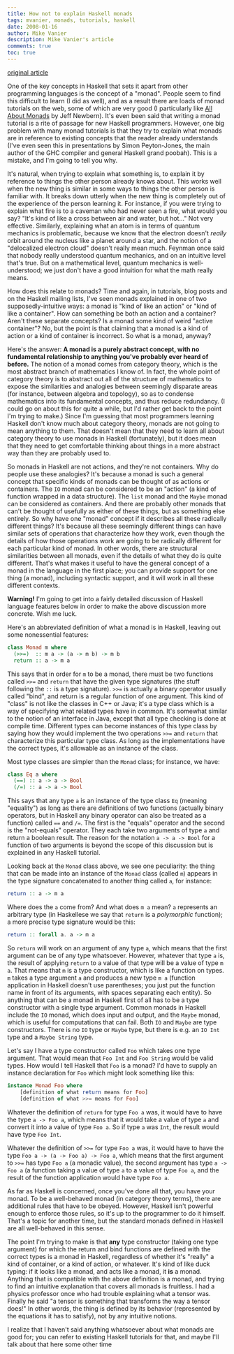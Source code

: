 ```yaml
---
title: How not to explain Haskell monads
tags: mvanier, monads, tutorials, haskell
date: 2008-01-16
author: Mike Vanier
description: Mike Vanier's article 
comments: true
toc: true
---
```

[original article](http://mvanier.livejournal.com/1205.html)

One of the key concepts in Haskell that sets it apart from other programming languages is the concept of a "monad". People seem to find this difficult to learn (I did as well), and as a result there are loads of monad tutorials on the web, some of which are very good (I particularly like <a target="_blank" href="http://web.archive.org/web/20061211101052/http://www.nomaware.com/monads/html/index.html">All About Monads</a> by Jeff Newbern). It's even been said that writing a monad tutorial is a rite of passage for new Haskell programmers. However, one big problem with many monad tutorials is that they try to explain what monads are in reference to existing concepts that the reader already understands (I've even seen this in presentations by Simon Peyton-Jones, the main author of the GHC compiler and general Haskell grand poobah). This is a mistake, and I'm going to tell you why.

It's natural, when trying to explain what something is, to explain it by reference to things the other person already knows about. This works well when the new thing is similar in some ways to things the other person is familiar with. It breaks down utterly when the new thing is completely out of the experience of the person learning it. For instance, if you were trying to explain what fire is to a caveman who had never seen a fire, what would you say? "It's kind of like a cross between air and water, but hot..." Not very effective. Similarly, explaining what an atom is in terms of quantum mechanics is problematic, because we know that the electron doesn't _really_ orbit around the nucleus like a planet around a star, and the notion of a "delocalized electron cloud" doesn't really mean much. Feynman once said that nobody really understood quantum mechanics, and on an intuitive level that's true. But on a mathematical level, quantum mechanics is well-understood; we just don't have a good intuition for what the math really means.

How does this relate to monads? Time and again, in tutorials, blog posts and on the Haskell mailing lists, I've seen monads explained in one of two supposedly-intuitive ways: a monad is "kind of like an action" or "kind of like a container". How can something be both an action and a container? Aren't these separate concepts? Is a monad some kind of weird "active container"? No, but the point is that claiming that a monad is a kind of action or a kind of container is incorrect. So what is a monad, anyway?

Here's the answer: **A monad is a purely abstract concept, with no fundamental relationship to anything you've probably ever heard of before.** The notion of a monad comes from category theory, which is the most abstract branch of mathematics I know of. In fact, the whole point of category theory is to abstract out all of the structure of mathematics to expose the similarities and analogies between seemingly disparate areas (for instance, between algebra and topology), so as to condense mathematics into its fundamental concepts, and thus reduce redundancy. (I could go on about this for quite a while, but I'd rather get back to the point I'm trying to make.) Since I'm guessing that most programmers learning Haskell don't know much about category theory, monads are not going to mean anything to them. That doesn't mean that they need to learn all about category theory to use monads in Haskell (fortunately), but it does mean that they need to get comfortable thinking about things in a more abstract way than they are probably used to.

So monads in Haskell are not actions, and they're not containers. Why do people use these analogies? It's because a monad is such a general concept that specific kinds of monads can be thought of as actions or containers. The ```IO``` monad can be considered to be an "action" (a kind of function wrapped in a data structure). The ```list``` monad and the ```Maybe``` monad can be considered as containers. And there are probably other monads that can't be thought of usefully as either of these things, but as something else entirely. So why have one "monad" concept if it describes all these radically different things? It's because all these seemingly different things can have similar sets of operations that characterize how they work, even though the details of how those operations work are going to be radically different for each particular kind of monad. In other words, there are structural similarities between all monads, even if the details of what they do is quite different. That's what makes it useful to have the general concept of a monad in the language in the first place; you can provide support for one thing (a monad), including syntactic support, and it will work in all these different contexts.

**Warning!** I'm going to get into a fairly detailed discussion of Haskell language features below in order to make the above discussion more concrete. Wish me luck.

Here's an abbreviated definition of what a monad is in Haskell, leaving out some nonessential features:

``` haskell
class Monad m where
  (>>=)  :: m a -> (a -> m b) -> m b
  return :: a -> m a
```

This says that in order for ```m``` to be a monad, there must be two functions called ```>>=``` and ```return``` that have the given type signatures (the stuff following the ```::``` is a type signature). ```>>=``` is actually a binary operator usually called "bind", and return is a regular function of one argument. This kind of "class" is not like the classes in C++ or Java; it's a type class which is a way of specifying what related types have in common. It's somewhat similar to the notion of an interface in Java, except that all type checking is done at compile time. Different types can become instances of this type class by saying how they would implement the two operations ```>>=``` and ```return``` that characterize this particular type class. As long as the implementations have the correct types, it's allowable as an instance of the class.  


Most type classes are simpler than the ```Monad``` class; for instance, we have:

``` haskell
class Eq a where
  (==) :: a -> a -> Bool
  (/=) :: a -> a -> Bool
```

This says that any type ```a``` is an instance of the type class ```Eq``` (meaning "equality") as long as there are definitions of two functions (actually binary operators, but in Haskell any binary operator can also be treated as a function) called ```==``` and ```/=```. The first is the "equals" operator and the second is the "not-equals" operator. They each take two arguments of type ```a``` and return a boolean result. The reason for the notation ```a -> a -> Bool``` for a function of two arguments is beyond the scope of this discussion but is explained in any Haskell tutorial.

Looking back at the ```Monad``` class above, we see one peculiarity: the thing that can be made into an instance of the ```Monad``` class (called ```m```) appears in the type signature concatenated to another thing called ```a```, for instance:

``` haskell
return :: a -> m a
```

Where does the ```a``` come from? And what does ```m a``` mean? ```a``` represents an arbitrary type (in Haskellese we say that ```return``` is a *polymorphic* function); a more precise type signature would be this:
``` haskell
return :: forall a. a -> m a
```

So ```return``` will work on an argument of any type ```a```, which means that the first argument can be of any type whatsoever. However, whatever that type ```a``` is, the result of applying ```return``` to a value of that type will be a value of type ```m a```. That means that ```m``` is a type constructor, which is like a function on types. ```m``` takes a type argument ```a``` and produces a new type ```m a``` (function application in Haskell doesn't use parentheses; you just put the function name in front of its arguments, with spaces separating each entity). So anything that can be a monad in Haskell first of all has to be a type constructor with a single type argument. Common monads in Haskell include the ```IO``` monad, which does input and output, and the ```Maybe``` monad, which is useful for computations that can fail. Both ```IO``` and ```Maybe``` are type constructors. There is no ```IO``` type or ```Maybe``` type, but there is e.g. an ```IO Int``` type and a ```Maybe String``` type.

Let's say I have a type constructor called ```Foo``` which takes one type argument. That would mean that ```Foo Int``` and ```Foo String``` would be valid types. How would I tell Haskell that ```Foo``` is a monad? I'd have to supply an instance declaration for ```Foo``` which might look something like this:

``` haskell
instance Monad Foo where
    [definition of what return means for Foo]
    [definition of what >>= means for Foo]
```   

Whatever the definition of ```return``` for type ```Foo a``` was, it would have to have the type ```a -> Foo a```, which means that it would take a value of type ```a``` and convert it into a value of type ```Foo a```. So if type ```a``` was ```Int```, the result would have type ```Foo Int```.

Whatever the definition of ```>>=``` for type ```Foo a``` was, it would have to have the type ```Foo a -> (a -> Foo a) -> Foo a```, which means that the first argument to ```>>=``` has type ```Foo a``` (a monadic value), the second argument has type ```a -> Foo a``` (a function taking a value of type ```a``` to a value of type ```Foo a```, and the result of the function application would have type ```Foo a```.

As far as Haskell is concerned, once you've done all that, you have your monad. To be a well-behaved monad (in category theory terms), there are additional rules that have to be obeyed. However, Haskell isn't powerful enough to enforce those rules, so it's up to the programmer to do it himself. That's a topic for another time, but the standard monads defined in Haskell are all well-behaved in this sense.

The point I'm trying to make is that **any** type constructor (taking one type argument) for which the return and bind functions are defined with the correct types is a monad in Haskell, regardless of whether it's "really" a kind of container, or a kind of action, or whatever. It's kind of like duck typing: if it looks like a monad, and acts like a monad, it **is** a monad. Anything that is compatible with the above definition is a monad, and trying to find an intuitive explanation that covers all monads is fruitless. I had a physics professor once who had trouble explaining what a tensor was. Finally he said "a tensor is something that transforms the way a tensor does!" In other words, the thing is defined by its behavior (represented by the equations it has to satisfy), not by any intuitive notions.

I realize that I haven't said anything whatsoever about what monads are good for; you can refer to existing Haskell tutorials for that, and maybe I'll talk about that here some other time